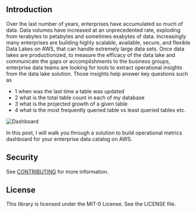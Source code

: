 ## Introduction

Over the last number of years, enterprises have accumulated so much of data. Data volumes have increased at an unprecedented rate,
exploding from terabytes to petabytes and sometimes exabytes of data. Increasingly many enterprises are building highly scalable, 
available, secure, and flexible Data Lakes on AWS, that can handle extremely large data sets. Once data lakes are productionized, 
to measure the efficacy of the data lake and communicate the gaps or accomplishments to the business groups, enterprise data teams 
are looking for tools to extract operational insights from the data lake solution. 
Those insights help answer key questions such as 
* 1 when was the last time a table was updated 
* 2 what is the total table count in each of my database 
* 3 what is the projected growth of a given table 
* 4 what is the most frequently queried table vs least queried tables etc.

![Dashboard](/assets/dashboard.png)

In this post, I will walk you through a solution to build operational metrics dashboard for your enterprise data catalog on AWS.  

## Security

See [CONTRIBUTING](CONTRIBUTING.md#security-issue-notifications) for more information.

## License

This library is licensed under the MIT-0 License. See the LICENSE file.

